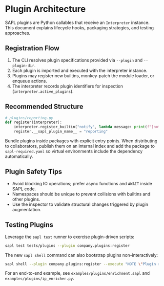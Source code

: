 # Plugin Architecture

SAPL plugins are Python callables that receive an `Interpreter` instance. This document explains lifecycle hooks, packaging strategies, and testing approaches.

## Registration Flow

1. The CLI resolves plugin specifications provided via `--plugin` and `--plugin-dir`.
2. Each plugin is imported and executed with the interpreter instance.
3. Plugins may register new builtins, monkey-patch the module loader, or enqueue actions.
4. The interpreter records plugin identifiers for inspection (`interpreter.active_plugins`).

## Recommended Structure

```python
# plugins/reporting.py
def register(interpreter):
    interpreter.register_builtin("notify", lambda message: print(f"[notify] {message}"))
    register.__sapl_plugin_name__ = "reporting"
```

Bundle plugins inside packages with explicit entry points. When distributing to collaborators, publish them on an internal index and add the package to `sapl-required.yaml` so virtual environments include the dependency automatically.

## Plugin Safety Tips

- Avoid blocking IO operations; prefer async functions and `AWAIT` inside SAPL code.
- Namespaces should be unique to prevent collisions with builtins and other plugins.
- Use the inspector to validate structural changes triggered by plugin augmentation.

## Testing Plugins

Leverage the `sapl test` runner to exercise plugin-driven scripts:

```bash
sapl test tests/plugins --plugin company.plugins:register
```

The new `sapl shell` command can also bootstrap plugins non-interactively:

```bash
sapl shell --plugin company.plugins:register --execute "NOTE \"Plugin ready\""
```

For an end-to-end example, see `examples/plugins/enrichment.sapl` and `examples/plugins/ip_enricher.py`.
